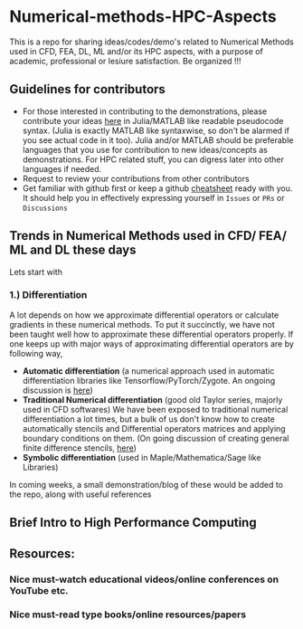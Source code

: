 # Numerical-methods-HPC-Aspects

This is a repo for sharing ideas/codes/demo's related to Numerical Methods used in CFD, FEA, DL, ML and/or its HPC aspects, with a purpose of academic, professional or lesiure satisfaction. Be organized !!!

## Guidelines for contributors
- For those interested in contributing to the demonstrations, please contribute your ideas [here](https://github.com/yewalenikhil65/Numerical-methods-HPC-aspects/discussions) in Julia/MATLAB like readable pseudocode syntax. (Julia is exactly MATLAB like syntaxwise, so don't be alarmed if you see actual code in it too). Julia and/or MATLAB should be preferable languages that you use for contribution to new ideas/concepts as demonstrations. For HPC related stuff, you can digress later into other languages if needed.
- Request to review your contributions from other contributors
- Get familiar with github first or keep a github [cheatsheet](https://github.com/adam-p/markdown-here/wiki/Markdown-Cheatsheet#images) ready with you. It should help you in effectively expressing yourself in `Issues` or `PRs` or `Discussions`

## Trends in Numerical Methods used in CFD/ FEA/ ML and DL these days
Lets start with 
### 1.) Differentiation
A lot depends on how we approximate differential operators or calculate gradients in these numerical methods. To put it succinctly, we have not been taught well how to approximate these differential operators properly. If one keeps up with major ways of approximating differential operators are by following way, 
- **Automatic differentiation** (a numerical approach used in automatic differentiation libraries like Tensorflow/PyTorch/Zygote. An ongoing discussion is [here](https://github.com/yewalenikhil65/Numerical-methods-HPC-aspects/discussions/1)) 
- **Traditional Numerical differentiation** (good old Taylor series, majorly used in CFD softwares) We have been exposed to traditional numerical differentiation a lot times, but a bulk of us don't know how to create automatically stencils and Differential operators matrices and applying boundary conditions on them. (On going discussion of creating general finite difference stencils, [here](https://github.com/yewalenikhil65/Numerical-methods-HPC-aspects/discussions/3))
- **Symbolic differentiation** (used in Maple/Mathematica/Sage like Libraries) 

In coming weeks, a small demonstration/blog of these would be added to the repo, along with useful references


## Brief Intro to High Performance Computing

## Resources: 

### Nice must-watch educational videos/online conferences on YouTube etc. ##

### Nice must-read type books/online resources/papers ##
